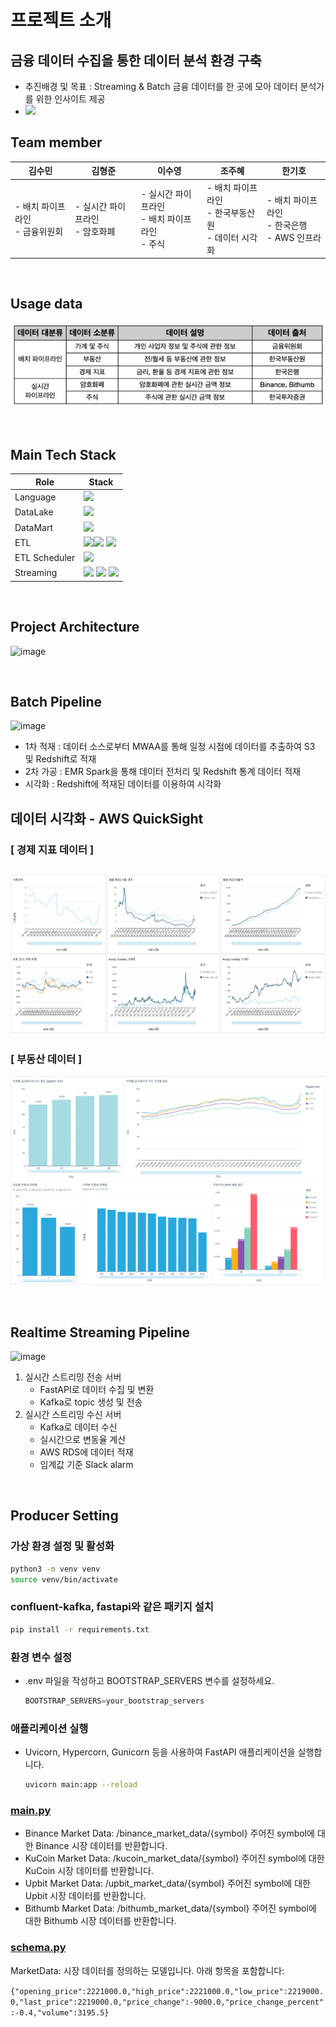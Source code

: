 # 프로젝트 소개


## 금융 데이터 수집을 통한 데이터 분석 환경 구축

- 추진배경 및 목표 : Streaming & Batch 금융 데이터를 한 곳에 모아 데이터 분석가를 위한 인사이트 제공
- [<img src="https://img.shields.io/badge/REPORT-4285F4?style=flat&logo=googledocs&logoColor=white"/>](assets%2Ffinal_project_ppt.pdf)

## ️Team member
   | 김수민                            | 김형준                    | 이수영                       | 조주혜                                     | 한기호                                 |
|--------------------------------|------------------------|---------------------------|-----------------------------------------|-------------------------------------|
| - 배치 파이프라인<br/>- 금융위원회| - 실시간 파이프라인<br/>- 암호화폐 | - 실시간 파이프라인<br/>- 배치 파이프라인<br/>- 주식 | - 배치 파이프라인<br/> - 한국부동산원<br/> - 데이터 시각화 | - 배치 파이프라인<br/>- 한국은행<br/>- AWS 인프라 |


<br>

## Usage data
![data_source.png](assets%2Fdata_source.png)

<br>

## Main Tech Stack
| Role          | Stack                                                                                                                                                                                                                                                                                                        |
|---------------|--------------------------------------------------------------------------------------------------------------------------------------------------------------------------------------------------------------------------------------------------------------------------------------------------------------|
| Language      | <img src="https://img.shields.io/badge/python-3776AB?style=flat&logo=python&logoColor=white"/>                                                                                                                                                                                                               |
 | DataLake      | <img src="https://img.shields.io/badge/AWS S3-569A31?style=flat&logo=amazons3&logoColor=white"/>                                                                                                                                                                                                             |
| DataMart      | <img src="https://img.shields.io/badge/AWS Redshift-527FFF?style=flat&logo=amazonredshift&logoColor=white"/>                                                                                                                                                                                                 |
| ETL           | <img src="https://img.shields.io/badge/EMR Spark-E25A1C?style=flat&logo=apache spark&logoColor=white"/><img src="https://img.shields.io/badge/Lambda-FF9900?style=flat&logo=Awslambda&logoColor=white"/> <img src="https://img.shields.io/badge/AWS Glue-232F3E?style=flat&logo=amazonAWS&logoColor=white"/> | 
| ETL Scheduler | <img src="https://img.shields.io/badge/Airflow-017CEE?style=flat&logo=Apacheairflow&logoColor=white"/>                                                                                                                                                                                                       |
| Streaming | <img src="https://img.shields.io/badge/Kafka-23F20?style=flat&logo=Apachekafka&logoColor=white"/> <img src="https://img.shields.io/badge/FastAPI-009688?style=flat&logo=FastAPI&logoColor=white"/> <img src="https://img.shields.io/badge/AWS RDS-527FFF?style=flat&logo=Amazon RDS&logoColor=white"/>       |

<br>

## Project Architecture
![image](https://github.com/dbt-finance/collect_data/assets/54103240/8f2acad9-e83a-40e6-a99c-041463421da5)


<br>

## Batch Pipeline
![image](https://github.com/dbt-finance/collect_data/assets/54103240/217263e6-3ba4-4bdf-a432-f9439dc2e745)



- 1차 적재 : 데이터 소스로부터 MWAA를 통해 일정 시점에 데이터를 추출하여 S3 및 Redshift로 적재
- 2차 가공 : EMR Spark을 통해 데이터 전처리 및 Redshift 통계 데이터 적재
- 시각화 : Redshift에 적재된 데이터를 이용하여 시각화


## 데이터 시각화 - AWS QuickSight
### [ 경제 지표 데이터 ] 
![eco_indicator.png](assets%2Feco_indicator.png)
---
### [ 부동산 데이터 ]
![real_estate.png](assets%2Freal_estate.png)

<br>

## Realtime Streaming Pipeline
![image](https://github.com/dbt-finance/collect_data/assets/54103240/e10e555c-a57b-47eb-9e77-1dd3e632339c)


1. 실시간 스트리밍 전송 서버
   - FastAPI로 데이터 수집 및 변환
   - Kafka로 topic 생성 및 전송
2. 실시간 스트리밍 수신 서버
   - Kafka로 데이터 수신
   - 실시간으로 변동율 계산
   - AWS RDS에 데이터 적재
   - 임계값 기준 Slack alarm 
<br>

## Producer Setting

### 가상 환경 설정 및 활성화

```bash
python3 -m venv venv
source venv/bin/activate
```

### confluent-kafka, fastapi와 같은 패키지 설치

```bash
pip install -r requirements.txt
```

### 환경 변수 설정

- .env 파일을 작성하고 BOOTSTRAP_SERVERS 변수를 설정하세요.
    
    ```jsx
    BOOTSTRAP_SERVERS=your_bootstrap_servers
    ```
    

### 애플리케이션 실행

- Uvicorn, Hypercorn, Gunicorn 등을 사용하여 FastAPI 애플리케이션을 실행합니다.
    
    ```bash
    uvicorn main:app --reload
    ```
    

### [main.py](http://main.py)

- Binance Market Data: /binance_market_data/{symbol}
주어진 symbol에 대한 Binance 시장 데이터를 반환합니다.
- KuCoin Market Data: /kucoin_market_data/{symbol}
주어진 symbol에 대한 KuCoin 시장 데이터를 반환합니다.
- Upbit Market Data: /upbit_market_data/{symbol}
주어진 symbol에 대한 Upbit 시장 데이터를 반환합니다.
- Bithumb Market Data: /bithumb_market_data/{symbol}
주어진 symbol에 대한 Bithumb 시장 데이터를 반환합니다.

### [schema.py](http://schema.py)

MarketData: 시장 데이터를 정의하는 모델입니다.
아래 항목을 포함합니다: 

`{"opening_price":2221000.0,"high_price":2221000.0,"low_price":2219000.0,"last_price":2219000.0,"price_change":-9000.0,"price_change_percent":-0.4,"volume":3195.5}`

